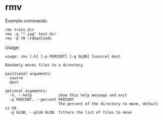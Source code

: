 rmv
===
Example commands:

    rmv train_dir
    rmv -g "*.jpg" test_dir
    rmv -p 70 ~/downloads

Usage:

    usage: rmv [-h] [-p PERCENT] [-g GLOB] [source] dest

    Randomly moves files to a directory

    positional arguments:
      source
      dest

    optional arguments:
      -h, --help            show this help message and exit
      -p PERCENT, --percent PERCENT
                            The percent of the directory to move, default is 50
      -g GLOB, --glob GLOB  filters the list of files to move
